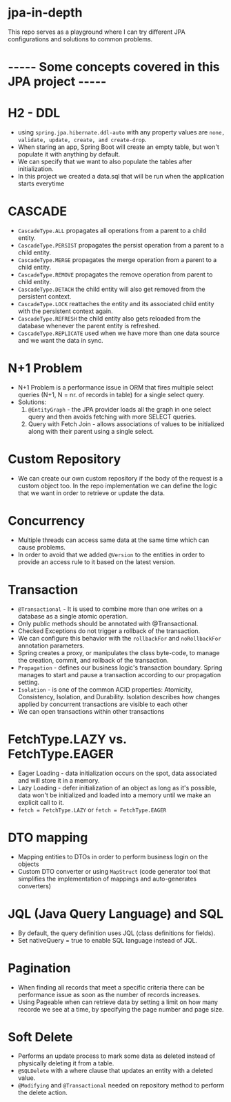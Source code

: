 # jpa-in-depth

This repo serves as a playground where I can try different JPA configurations and solutions to common problems.

# ----- Some concepts covered in this JPA project -----

# H2 - DDL

- using `spring.jpa.hibernate.ddl-auto` with any property values are `none, validate, update, create, and create-drop`.
- When staring an app, Spring Boot will create an empty table, but won't populate it with anything by default.
- We can specify that we want to also populate the tables after initialization.
- In this project we created a data.sql that will be run when the application starts everytime

# CASCADE

- `CascadeType.ALL` propagates all operations from a parent to a child entity.
- `CascadeType.PERSIST` propagates the persist operation from a parent to a child entity.
- `CascadeType.MERGE` propagates the merge operation from a parent to a child entity.
- `CascadeType.REMOVE` propagates the remove operation from parent to child entity.
- `CascadeType.DETACH` the child entity will also get removed from the persistent context.
- `CascadeType.LOCK` reattaches the entity and its associated child entity with the persistent context again.
- `CascadeType.REFRESH` the child entity also gets reloaded from the database whenever the parent entity is refreshed.
- `CascadeType.REPLICATE` used when we have more than one data source and we want the data in sync.

# N+1 Problem

- N+1 Problem is a performance issue in ORM that fires multiple select queries (N+1, N = nr. of records in table) for a
  single select query.
- Solutions:
    1. `@EntityGraph` - the JPA provider loads all the graph in one select query and then avoids fetching with more
       SELECT queries.
    2. Query with Fetch Join - allows associations of values to be initialized along with their parent using a single
       select.

# Custom Repository

- We can create our own custom repository if the body of the request is a custom object too. In the repo implementation
  we can define the logic that we want in order to retrieve or update the data.

# Concurrency

- Multiple threads can access same data at the same time which can cause problems.
- In order to avoid that we added `@Version` to the entities in order to provide an access rule to it based on the
  latest version.

# Transaction

- `@Transactional` - It is used to combine more than one writes on a database as a single atomic operation.
- Only public methods should be annotated with @Transactional.
- Checked Exceptions do not trigger a rollback of the transaction.
- We can configure this behavior with the `rollbackFor` and `noRollbackFor` annotation parameters.
- Spring creates a proxy, or manipulates the class byte-code, to manage the creation, commit, and rollback of the
  transaction.
- `Propagation` - defines our business logic's transaction boundary. Spring manages to start and pause a transaction
  according to our propagation setting.
- `Isolation` - is one of the common ACID properties: Atomicity, Consistency, Isolation, and Durability. Isolation
  describes how changes applied by concurrent transactions are visible to each other
- We can open transactions within other transactions

# FetchType.LAZY vs. FetchType.EAGER

- Eager Loading - data initialization occurs on the spot, data associated and will store it in a memory.
- Lazy Loading - defer initialization of an object as long as it's possible, data won't be initialized and loaded into a
  memory until we make an explicit call to it.
- `fetch = FetchType.LAZY` or `fetch = FetchType.EAGER`

# DTO mapping

- Mapping entities to DTOs in order to perform business login on the objects
- Custom DTO converter or using `MapStruct` (code generator tool that simplifies the implementation of mappings and
  auto-generates converters)

# JQL (Java Query Language) and SQL

- By default, the query definition uses JQL (class definitions for fields).
- Set nativeQuery = true to enable SQL language instead of JQL.

# Pagination

- When finding all records that meet a specific criteria there can be performance issue as soon as the number of records
  increases.
- Using Pageable when can retrieve data by setting a limit on how many recorde we see at a time, by specifying the page
  number and page size.

# Soft Delete

- Performs an update process to mark some data as deleted instead of physically deleting it from a table.
- `@SQLDelete` with a where clause that updates an entity with a deleted value.
- `@Modifying` and `@Transactional` needed on repository method to perform the delete action.